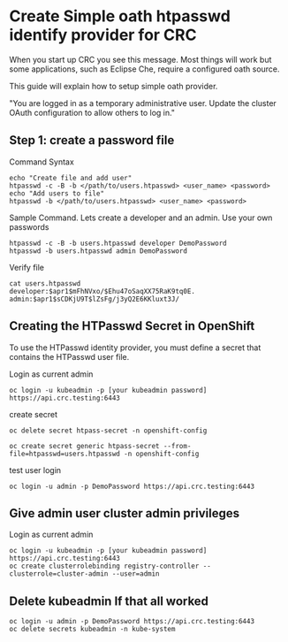 
# Create Simple oath htpasswd identify provider for CRC
When you start up CRC you see this message. Most things will work but some applications, such as Eclipse Che, require a configured oath source. 

This guide will explain how to setup simple oath provider.

"You are logged in as a temporary administrative user. Update the cluster OAuth configuration to allow others to log in."

## Step 1: create a password file

Command Syntax
```console
echo "Create file and add user"
htpasswd -c -B -b </path/to/users.htpasswd> <user_name> <password>
echo "Add users to file"
htpasswd -b </path/to/users.htpasswd> <user_name> <password>
```

Sample Command. Lets create a developer and an admin. Use your own passwords
```console
htpasswd -c -B -b users.htpasswd developer DemoPassword
htpasswd -b users.htpasswd admin DemoPassword
```

Verify file
```console
cat users.htpasswd 
developer:$apr1$mFhNVxo/$Ehu47oSaqXX75RaK9tq0E.
admin:$apr1$sCDKjU9T$lZsFg/j3yQ2E6KKluxt3J/
```

## Creating the HTPasswd Secret in OpenShift

To use the HTPasswd identity provider, you must define a secret that contains the HTPasswd user file.

Login as current admin
```console
oc login -u kubeadmin -p [your kubeadmin password] https://api.crc.testing:6443
```

create secret
```console
oc delete secret htpass-secret -n openshift-config

oc create secret generic htpass-secret --from-file=htpasswd=users.htpasswd -n openshift-config
```

test user login
```console
oc login -u admin -p DemoPassword https://api.crc.testing:6443
```

## Give admin user cluster admin privileges
Login as current admin
```console
oc login -u kubeadmin -p [your kubeadmin password] https://api.crc.testing:6443
oc create clusterrolebinding registry-controller --clusterrole=cluster-admin --user=admin
```

## Delete kubeadmin If that all worked
```console
oc login -u admin -p DemoPassword https://api.crc.testing:6443
oc delete secrets kubeadmin -n kube-system
```
